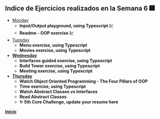 ## Indice de Ejercicios realizados en la Semana 6 :fireworks:

<ul>
    <li>
        <a href="./Monday.md">Monday</a>
        <ul>
            <li><strong>Input/Output playground, using Typescript 💹</strong></li>
            <li><strong>Readme - OOP exercise 💹</strong></li>
        </ul>
    </li>
    <li>
        <a href="./Tuesday.md">Tuesday</a>
        <ul>
            <li><strong>Menu exercise, using Typescript</li>
            <li><strong>Movies exercise, using Typescript</strong></li>
        </ul>
    </li>
    <li>
        <a href="./Wednesday.md">Wednesday</a>
        <ul>
            <li><strong>Interfaces guided exercise, using Typescript</strong></li>
            <li><strong>Build Tower exercise, using Typescript</strong></li>
            <li><strong>Meeting exercise, using Typescript</strong></li>
        </ul>
    </li>
    <li>
        <a href="./Thursday.md">Thursday</a>
        <ul>
            <li><strong>Watch Object Oriented Programming - The Four Pillars of OOP</strong></li>
            <li><strong>Time exercise, using Typescript</strong></li>
            <li><strong>Watch Abstract Classes vs Interfaces</strong></li>
            <li><strong>Read Abstract Classes</strong></li>
            <li><strong>✨ 5th Core Challenge, update your resume here</strong></li>
        </ul>
    </li>
</ul>

<a href="../README.md">Inicio</a>